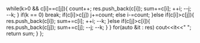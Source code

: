 while(k>0 && c[i]==c[j]){
count++;
res.push_back(c[i]);
sum+=c[i];
++i;
--j;
--k;
}
if(k == 0) break;
if(c[i]>c[j]) j+=count;
else i-=count;
}else if(c[i]>c[j]){
res.push_back(c[i]);
sum+=c[i];
++i;
--k;
}else if(c[j]>c[i]){
res.push_back(c[j]);
sum+=c[j];
--j;
--k;
}
}
for(auto &it : res) cout<<it<<" ";
return sum;
}
};
```